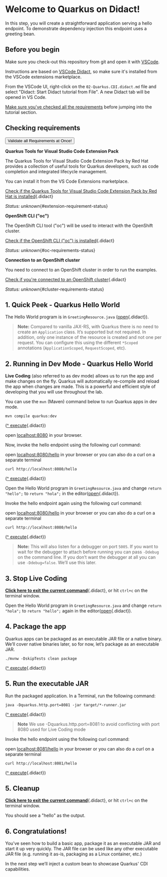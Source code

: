 
# Welcome to Quarkus on Didact!

In this step, you will create a straightforward application serving a hello endpoint. To demonstrate dependency injection this endpoint uses a greeting bean.

## Before you begin

Make sure you check-out this repository from git and open it with [VSCode](https://code.visualstudio.com/).

Instructions are based on [VSCode Didact](https://github.com/redhat-developer/vscode-didact), so make sure it's installed
from the VSCode extensions marketplace.

From the VSCode UI, right-click on the `02-Quarkus.CDI.didact.md` file and select "Didact: Start Didact tutorial from File". A new Didact tab will be opened in VS Code.

[Make sure you've checked all the requirements](./requirements.didact.md) before jumping into the tutorial section.

## Checking requirements

<a href='didact://?commandId=vscode.didact.validateAllRequirements' title='Validate all requirements!'><button>Validate all Requirements at Once!</button></a>

**Quarkus Tools for Visual Studio Code Extension Pack**

The Quarkus Tools for Visual Studio Code Extension Pack by Red Hat provides a collection of useful tools for Quarkus developers, such as code completion and integrated lifecycle management.

You can install it from the VS Code Extensions marketplace.

[Check if the Quarkus Tools for Visual Studio Code Extension Pack by Red Hat is installed](didact://?commandId=vscode.didact.extensionRequirementCheck&text=extension-requirement-status$$redhat.vscode-quarkus&completion=Quarkus%20extension%20pack%20is%20available%20on%20this%20system. "Checks the VS Code workspace to make sure the extension pack is installed"){.didact}

*Status: unknown*{#extension-requirement-status}

**OpenShift CLI ("oc")**

The OpenShift CLI tool ("oc") will be used to interact with the OpenShift cluster.

[Check if the OpenShift CLI ("oc") is installed](didact://?commandId=vscode.didact.cliCommandSuccessful&text=oc-requirements-status$$oc%20help&completion=Checked%20oc%20tool%20availability "Tests to see if `oc help` returns a 0 return code"){.didact}

*Status: unknown*{#oc-requirements-status}


**Connection to an OpenShift cluster**

You need to connect to an OpenShift cluster in order to run the examples.

[Check if you're connected to an OpenShift cluster](didact://?commandId=vscode.didact.requirementCheck&text=cluster-requirements-status$$oc%20get%20project$$NAME&completion=OpenShift%20is%20connected. "Tests to see if `kamel version` returns a result"){.didact}

*Status: unknown*{#cluster-requirements-status}

## 1. Quick Peek - Quarkus Hello World

The Hello World program is in `GreetingResource.java` ([open](didact://?commandId=vscode.openFolder&projectFilePath=src/main/java/org/acme/people/rest/GreetingResource.java&completion=Opened%20the%20GreetingResource.java%20file "Opens the GreetingResource.java file"){.didact}).

> **Note:** Compared to vanilla JAX-RS, with Quarkus there is no need to create an `Application` class. It’s supported but not required. In addition, only one instance of the resource is created and not one per request. You can configure this using the different `*Scoped` annotations (`ApplicationScoped`, `RequestScoped`, etc).

## 2. Running in Dev Mode - Quarkus Hello World 

**Live Coding** (also referred to as dev mode) allows us to run the app and make changes on the fly. Quarkus will automatically re-compile and reload the app when changes are made. This is a powerful and efficient style of developing that you will use throughout the lab.

You can use the `mvn` (Maven) command below to run Quarkus apps in dev mode.

```
mvn compile quarkus:dev
```

([^ execute](didact://?commandId=vscode.didact.sendNamedTerminalAString&text=QuarkusTerm$$mvn%20compile%20quarkus:dev&completion=Run%20live%20coding. "Opens a new terminal and sends the command above"){.didact})

open [localhost:8080](http://localhost:8080) in your browser. 

Now, invoke the hello endpoint using the following curl command:

open [localhost:8080/hello](http://localhost:8080/hello) in your browser or you can also do a curl on a separate terminal

```
curl http://localhost:8080/hello
```
([^ execute](didact://?commandId=vscode.didact.sendNamedTerminalAString&text=curlTerm$$curl%20http://localhost:8080/hello%20;%20echo%20''&completion=Run%20curl%20command. "Opens a new terminal and sends the command above"){.didact})


Open the Hello World program in `GreetingResource.java` and change `return "hello";` to `return "hola";` in the editor([open](didact://?commandId=vscode.openFolder&projectFilePath=src/main/java/org/acme/people/rest/GreetingResource.java&completion=Opened%20the%20GreetingResource.java%20file "Opens the GreetingResource.java file"){.didact}).

Invoke the hello endpoint again using the following curl command:

open [localhost:8080/hello](http://localhost:8080/hello) in your browser or you can also do a curl on a separate terminal

```
curl http://localhost:8080/hello
```
([^ execute](didact://?commandId=vscode.didact.sendNamedTerminalAString&text=curlTerm$$curl%20http://localhost:8080/hello%20;%20echo%20''&completion=Run%20curl%20command. "Opens a new terminal and sends the command above"){.didact})

> **Note:** This will also listen for a debugger on port `5005`. If you want to wait for the debugger to attach before running you can pass `-Ddebug` on the command line. If you don’t want the debugger at all you can use `-Ddebug=false`. We’ll use this later.

## 3. Stop Live Coding

[**Click here to exit the current command**](didact://?commandId=vscode.didact.sendNamedTerminalCtrlC&text=QuarkusTerm&completion=Quarkus%20K%20Hello%20World%20interrupted. "Interrupt the current operation on the terminal"){.didact},
or hit `ctrl+c` on the terminal window.

Open the Hello World program in `GreetingResource.java` and change `return "hola";` to `return "hello";` again in the editor([open](didact://?commandId=vscode.openFolder&projectFilePath=src/main/java/org/acme/people/rest/GreetingResource.java&completion=Opened%20the%20GreetingResource.java%20file "Opens the GreetingResource.java file"){.didact}).

## 4. Package the app

Quarkus apps can be packaged as an executable JAR file or a native binary. We’ll cover native binaries later, so for now, let’s package as an executable JAR.

```
./mvnw -DskipTests clean package
```
([^ execute](didact://?commandId=vscode.didact.sendNamedTerminalAString&text=QuarkusTerm$$mvn%20-DskipTests%20clean%20package&completion=maven%20clean%20package. "Opens a new terminal and sends the command above"){.didact})

## 5. Run the executable JAR

Run the packaged application. In a Terminal, run the following command:

```
java -Dquarkus.http.port=8081 -jar target/*-runner.jar
```
([^ execute](didact://?commandId=vscode.didact.sendNamedTerminalAString&text=QuarkusTerm$$java%20-Dquarkus.http.port=8081%20-jar%20target/*-runner.jar&completion=java%20-jar%20*.jar. "Opens a new terminal and sends the command above"){.didact})

> **Note** We use -Dquarkus.http.port=8081 to avoid conflicting with port 8080 used for Live Coding mode

Invoke the hello endpoint using the following curl command:

open [localhost:8081/hello](http://localhost:8081/hello) in your browser or you can also do a curl on a separate terminal

```
curl http://localhost:8081/hello
```
([^ execute](didact://?commandId=vscode.didact.sendNamedTerminalAString&text=curlTerm$$curl%20http://localhost:8081/hello%20;%20echo%20''&completion=Run%20curl%20command. "Opens a new terminal and sends the command above"){.didact})

## 5. Cleanup

[**Click here to exit the current command**](didact://?commandId=vscode.didact.sendNamedTerminalCtrlC&text=QuarkusTerm&completion=Quarkus%20K%20Hello%20World%20interrupted. "Interrupt the current operation on the terminal"){.didact},
or hit `ctrl+c` on the terminal window.

You should see a "hello" as the output.

## 6. Congratulations!

You’ve seen how to build a basic app, package it as an executable JAR and start it up very quickly. The JAR file can be used like any other executable JAR file (e.g. running it as-is, packaging as a Linux container, etc.)

In the next step we’ll inject a custom bean to showcase Quarkus' CDI capabilities.